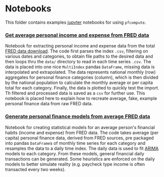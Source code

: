 # Notebooks

This folder contains examples [jupyter](https://jupyter.org) notebooks for using `pfcompute`.

### [Get average personal income and expense from FRED data](Get%20average%20personal%20income%20and%20expense%20from%20FRED%20data.ipynb)

Notebook for extracting personal income and expense data from the total [FRED data download](https://research.stlouisfed.org/fred2/downloaddata/).  The code first parses the index `.csv`, filtering on various dates and categories, to obtain file paths to the desired data and then loops thru the `data/` directory to read in each time series `.csv`.  The data is placed into one nice `MultiIndex` pandas `DataFrame`, missing data is interpolated and extrapolated. The data represents national monthly (row) aggregates for personal finance categories (column), which is then divided by the national population to calculate the monthly average or per capita total for each category. Finally, the data is plotted to quickly test the import. Th filtered and processed data is saved as a `csv` for further use.  This notebook is placed here to explain how to recreate average, fake, example personal finance data from raw FRED data.

### [Generate personal finance models from average FRED data](Generate%20personal%20finance%20models%20from%20average%20FRED%20data.ipynb)

Notebook for creating statistical models for an average person's financial habits (income and expense) from FRED data.  The code takes average (per capita) personal finance data, derived from FRED sources, pre packaged into pandas `DataFrame`s of monthly time series for each category and resamples the data to a daily time index.  The daily data is used to fit [ARIMA](https://en.wikipedia.org/wiki/Autoregressive_integrated_moving_average) models to each category.  From these models, general financial daily transactions can be generated.  Some heuristics are enforced on the daily models to better simulate reality (e.g. paycheck type income is often transacted every two weeks).

